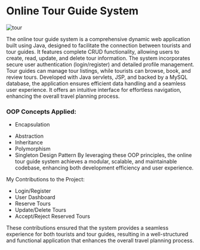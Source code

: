 # Online Tour Guide System

![tour](https://github.com/sandeepaMallawarachchi/OnlineTourGuide-System/assets/126542051/7e8ae13e-6eb1-40ae-b796-b26d0f85a261)

The online tour guide system is a comprehensive dynamic web application built using Java, designed to facilitate the connection between tourists and tour guides. It features complete CRUD functionality, allowing users to create, read, update, and delete tour information. The system incorporates secure user authentication (login/register) and detailed profile management. Tour guides can manage tour listings, while tourists can browse, book, and review tours. Developed with Java servlets, JSP, and backed by a MySQL database, the application ensures efficient data handling and a seamless user experience. It offers an intuitive interface for effortless navigation, enhancing the overall travel planning process.

### OOP Concepts Applied:

  * Encapsulation
- Abstraction
- Inheritance
- Polymorphism
- Singleton Design Pattern
By leveraging these OOP principles, the online tour guide system achieves a modular, scalable, and maintainable codebase, enhancing both development efficiency and user experience.

My Contributions to the Project:

- Login/Register
- User Dashboard
- Reserve Tours
- Update/Delete Tours
- Accept/Reject Reserved Tours

These contributions ensured that the system provides a seamless experience for both tourists and tour guides, resulting in a well-structured and functional application that enhances the overall travel planning process.
